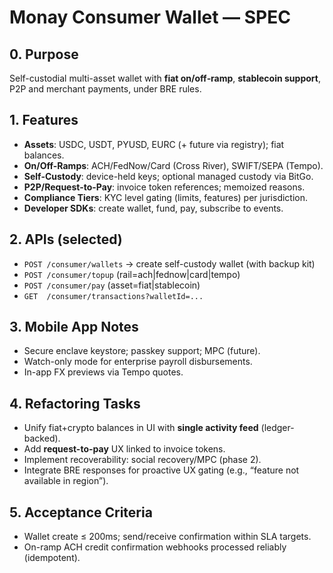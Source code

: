 
# Monay Consumer Wallet — SPEC

## 0. Purpose
Self-custodial multi-asset wallet with **fiat on/off‑ramp**, **stablecoin support**, P2P and merchant payments, under BRE rules.

## 1. Features
- **Assets**: USDC, USDT, PYUSD, EURC (+ future via registry); fiat balances.
- **On/Off-Ramps**: ACH/FedNow/Card (Cross River), SWIFT/SEPA (Tempo).
- **Self-Custody**: device-held keys; optional managed custody via BitGo.
- **P2P/Request-to-Pay**: invoice token references; memoized reasons.
- **Compliance Tiers**: KYC level gating (limits, features) per jurisdiction.
- **Developer SDKs**: create wallet, fund, pay, subscribe to events.

## 2. APIs (selected)
- `POST /consumer/wallets` → create self-custody wallet (with backup kit)
- `POST /consumer/topup` (rail=ach|fednow|card|tempo)
- `POST /consumer/pay` (asset=fiat|stablecoin)
- `GET  /consumer/transactions?walletId=...`

## 3. Mobile App Notes
- Secure enclave keystore; passkey support; MPC (future).
- Watch-only mode for enterprise payroll disbursements.
- In-app FX previews via Tempo quotes.

## 4. Refactoring Tasks
- Unify fiat+crypto balances in UI with **single activity feed** (ledger-backed).
- Add **request-to-pay** UX linked to invoice tokens.
- Implement recoverability: social recovery/MPC (phase 2).
- Integrate BRE responses for proactive UX gating (e.g., “feature not available in region”).

## 5. Acceptance Criteria
- Wallet create ≤ 200ms; send/receive confirmation within SLA targets.
- On-ramp ACH credit confirmation webhooks processed reliably (idempotent).
